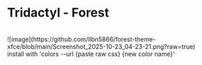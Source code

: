 # Tridactyl - Forest
<br>
![image](https://github.com/llbn5866/forest-theme-xfce/blob/main/Screenshot_2025-10-23_04-23-21.png?raw=true)

<br>
install with 'colors --url {paste raw css} {new color name}'
